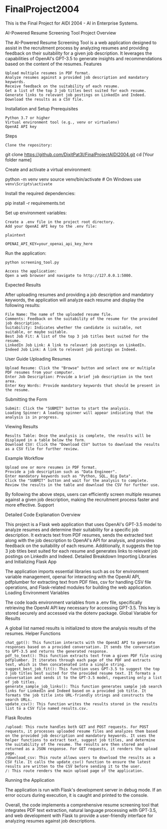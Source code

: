 # FinalProject2004
This is the Final Project for AIDI 2004 - AI in Enterprise Systems.

AI-Powered Resume Screening Tool
Project Overview

The AI-Powered Resume Screening Tool is a web application designed to assist in the recruitment process by analyzing resumes and providing feedback on their suitability for a given job description. It leverages the capabilities of OpenAI's GPT-3.5 to generate insights and recommendations based on the content of the resumes.
Features

    Upload multiple resumes in PDF format.
    Analyze resumes against a provided job description and mandatory keywords.
    Receive feedback on the suitability of each resume.
    Get a list of the top 3 job titles best suited for each resume.
    Generate links to relevant job postings on LinkedIn and Indeed.
    Download the results as a CSV file.

Installation and Setup
Prerequisites

    Python 3.7 or higher
    Virtual environment tool (e.g., venv or virtualenv)
    OpenAI API key

Steps

    Clone the repository:



git clone https://github.com/DixitPat3l/FinalProjectAIDI2004.git
cd [Your folder name]


Create and activate a virtual environment:

python -m venv venv
source venv/bin/activate  # On Windows use `venv\Scripts\activate`


Install the required dependencies:

pip install -r requirements.txt


Set up environment variables:

    Create a .env file in the project root directory.
    Add your OpenAI API key to the .env file:

    plaintext

    OPENAI_API_KEY=your_openai_api_key_here

Run the application:

    python screening_tool.py

    Access the application:
    Open a web browser and navigate to http://127.0.0.1:5000.



Expected Results

After uploading resumes and providing a job description and mandatory keywords, the application will analyze each resume and display the following results:

    File Name: The name of the uploaded resume file.
    Comments: Feedback on the suitability of the resume for the provided job description.
    Suitability: Indicates whether the candidate is suitable, not suitable, or maybe suitable.
    Best Job Fit: A list of the top 3 job titles best suited for the resume.
    LinkedIn Job Link: A link to relevant job postings on LinkedIn.
    Indeed Job Link: A link to relevant job postings on Indeed.

User Guide
Uploading Resumes

    Upload Resume: Click the "Browse" button and select one or multiple PDF resumes from your computer.
    Enter Job Description: Provide a brief job description in the text area.
    Enter Key Words: Provide mandatory keywords that should be present in the resume.

Submitting the Form

    Submit: Click the "SUBMIT" button to start the analysis.
    Loading Spinner: A loading spinner will appear indicating that the analysis is in progress.

Viewing Results

    Results Table: Once the analysis is complete, the results will be displayed in a table below the form.
    Download CSV: Click the "Download CSV" button to download the results as a CSV file for further review.

Example Workflow

    Upload one or more resumes in PDF format.
    Provide a job description such as "Data Engineer".
    Enter mandatory keywords such as "Python, SQL, Big Data".
    Click the "SUBMIT" button and wait for the analysis to complete.
    Review the results in the table and download the CSV for further use.

By following the above steps, users can efficiently screen multiple resumes against a given job description, making the recruitment process faster and more effective.
Support



Detailed Code Explanation
Overview

This project is a Flask web application that uses OpenAI's GPT-3.5 model to analyze resumes and determine their suitability for a specific job description. It extracts text from PDF resumes, sends the extracted text along with the job description to OpenAI's API for analysis, and provides feedback on the suitability of each resume. Additionally, it suggests the top 3 job titles best suited for each resume and generates links to relevant job postings on LinkedIn and Indeed.
Detailed Breakdown
Importing Libraries and Initializing Flask App

The application imports essential libraries such as os for environment variable management, openai for interacting with the OpenAI API, pdfplumber for extracting text from PDF files, csv for handling CSV file operations, and Flask-related modules for building the web application.
Loading Environment Variables

The code loads environment variables from a .env file, specifically retrieving the OpenAI API key necessary for accessing GPT-3.5. This key is stored securely and accessed via the dotenv package.
Global Variable for Results

A global list named results is initialized to store the analysis results of the resumes.
Helper Functions

    chat_gpt(): This function interacts with the OpenAI API to generate responses based on a provided conversation. It sends the conversation to GPT-3.5 and returns the generated response.
    pdf_to_text(): This function extracts text from a given PDF file using pdfplumber. It iterates through each page of the PDF and extracts text, which is then concatenated into a single string.
    suggest_best_job_fit(): This function uses GPT-3.5 to suggest the top 3 job titles best suited for the provided resume text. It formats a conversation and sends it to the GPT-3.5 model, requesting only a list of job titles.
    generate_sample_job_links(): This function generates sample job search links for LinkedIn and Indeed based on a provided job title. It formats the job title into URL-friendly strings and constructs the search URLs.
    update_csv(): This function writes the results stored in the results list to a CSV file named results.csv.

Flask Routes

    /upload: This route handles both GET and POST requests. For POST requests, it processes uploaded resume files and analyzes them based on the provided job description and mandatory keywords. It uses the helper functions to extract text, suggest job titles, and determine the suitability of the resume. The results are then stored and returned as a JSON response. For GET requests, it renders the upload page.
    /download_csv: This route allows users to download the results as a CSV file. It calls the update_csv() function to ensure the latest results are written to the CSV before sending it to the user.
    /: This route renders the main upload page of the application.

Running the Application

The application is run with Flask's development server in debug mode. If an error occurs during execution, it is caught and printed to the console.

Overall, the code implements a comprehensive resume screening tool that integrates PDF text extraction, natural language processing with GPT-3.5, and web development with Flask to provide a user-friendly interface for analyzing resumes against job descriptions.